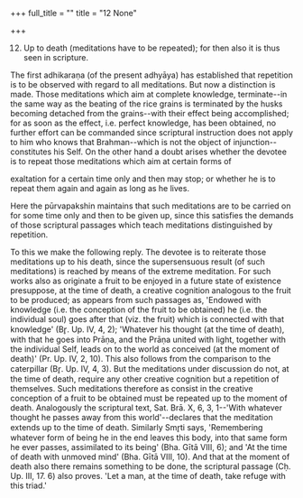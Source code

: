 +++
full_title = ""
title = "12 None"

+++


12. Up to death (meditations have to be repeated); for then also it is thus seen in scripture.

The first adhikaraṇa (of the present adhyāya) has established that repetition is to be observed with regard to all meditations. But now a distinction is made. Those meditations which aim at complete knowledge, terminate--in the same way as the beating of the rice grains is terminated by the husks becoming detached from the grains--with their effect being accomplished; for as soon as the effect, i.e. perfect knowledge, has been obtained, no further effort can be commanded since scriptural instruction does not apply to him who knows that Brahman--which is not the object of injunction--constitutes his Self. On the other hand a doubt arises whether the devotee is to repeat those meditations which aim at certain forms of

exaltation for a certain time only and then may stop; or whether he is to repeat them again and again as long as he lives.

Here the pūrvapakshin maintains that such meditations are to be carried on for some time only and then to be given up, since this satisfies the demands of those scriptural passages which teach meditations distinguished by repetition.

To this we make the following reply. The devotee is to reiterate those meditations up to his death, since the supersensuous result (of such meditations) is reached by means of the extreme meditation. For such works also as originate a fruit to be enjoyed in a future state of existence presuppose, at the time of death, a creative cognition analogous to the fruit to be produced; as appears from such passages as, 'Endowed with knowledge (i.e. the conception of the fruit to be obtained) he (i.e. the individual soul) goes after that (viz. the fruit) which is connected with that knowledge' (Br̥. Up. IV, 4, 2); 'Whatever his thought (at the time of death), with that he goes into Prāṇa, and the Prāṇa united with light, together with the individual Self, leads on to the world as conceived (at the moment of death)' (Pr. Up. IV, 2, 10). This also follows from the comparison to the caterpillar (Br̥. Up. IV, 4, 3). But the meditations under discussion do not, at the time of death, require any other creative cognition but a repetition of themselves. Such meditations therefore as consist in the creative conception of a fruit to be obtained must be repeated up to the moment of death. Analogously the scriptural text, Sat. Brā. X, 6, 3, 1--'With whatever thought he passes away from this world'--declares that the meditation extends up to the time of death. Similarly Smr̥ti says, 'Remembering whatever form of being he in the end leaves this body, into that same form he ever passes, assimilated to its being' (Bha. Gītā VIII, 6); and 'At the time of death with unmoved mind' (Bha. Gītā VIII, 10). And that at the moment of death also there remains something to be done, the scriptural passage (Cḥ. Up. III, 17. 6) also proves. 'Let a man, at the time of death, take refuge with this triad.'

